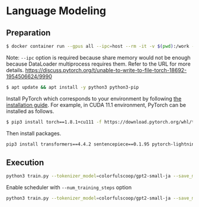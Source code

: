 # Language Modeling

## Preparation

```sh
$ docker container run --gpus all --ipc=host --rm -it -v $(pwd):/work -w /work nvidia/cuda:11.2.2-devel-ubuntu20.04 bash
```

Note: `--ipc` option is required because share memory would not be enough because DataLoader multiprocess requires them. Refer to the URL for more details. https://discuss.pytorch.org/t/unable-to-write-to-file-torch-18692-1954506624/9990

```sh
$ apt update && apt install -y python3 python3-pip
```

Install PyTorch which corresponds to your environment by following [the installation guide](https://pytorch.org/get-started/locally/).
For example, in CUDA 11.1 environment, PyTorch can be installed as follows.

```sh
$ pip3 install torch==1.8.1+cu111 -f https://download.pytorch.org/whl/torch_stable.html
```

Then install packages.

```sh
pip3 install transformers==4.4.2 sentencepiece==0.1.95 pytorch-lightning==1.2.7 fire==0.4.0
```

## Execution

```sh
python3 train.py --tokenizer_model=colorfulscoop/gpt2-small-ja --save_model_dir=model --train_file=data/train.txt --valid_file=data/valid.txt --gpus=1 --precision=16 --lr=1e-4 --seed=1000 --val_check_interval=100000 --max_steps=1000000
```

Enable scheduler with `--num_training_steps` option

```sh
python3 train.py --tokenizer_model=colorfulscoop/gpt2-small-ja --save_model_dir=model-scheduler --train_file=data/train.txt --valid_file=data/valid.txt --gpus=1 --precision=16 --lr=1e-4 --seed=1000 --val_check_interval=100000 --max_steps=1000000 --num_training_steps=1000000
```